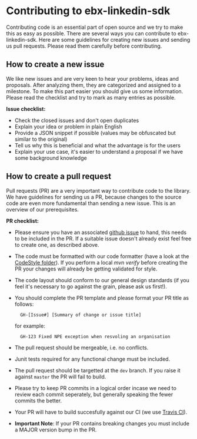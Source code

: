 # Contributing to ebx-linkedin-sdk

Contributing code is an essential part of open source and we try to make this as easy as possible. There are several ways you can contribute to ebx-linkedin-sdk.  Here are some guidelines for creating new issues and sending us pull requests. Please read them carefully before contributing.

## How to create a new issue

We like new issues and are very keen to hear your problems, ideas and proposals. After analyzing them, they are categorized and assigned to a milestone. To make this part easier you should give us some information. Please read the checklist and try to mark as many entries as possible.

**Issue checklist:**
* Check the closed issues and don't open duplicates
* Explain your idea or problem in plain English
* Provide a JSON snippet if possible (values may be obfuscated but similar to the original)
* Tell us why this is beneficial and what the advantage is for the users
* Explain your use case, it's easier to understand a proposal if we have some background knowledge

## How to create a pull request

Pull requests (PR) are a very important way to contribute code to the library. We have guidelines for sending us a PR, because changes to the source code are even more fundamental than sending a new issue. This is an overview of our prerequisites.

**PR checklist:**
* Please ensure you have an associated [github issue](https://github.com/ebx/ebx-linkedin-sdk/issues) to hand, this needs to be included in the PR. If a suitable issue doesn't already exist feel free to create one, as described above.
* The code must be formatted with our code formatter (have a look at the [CodeStyle folder](https://github.com/ebx/ebx-linkedin-sdk/tree/master/CodeStyle)). If you perform a local *mvn verify* before creating the PR your changes will already be getting validated for style.
* The code layout should conform to our general design standards (if you feel it's necessary to go against the grain, please ask us first!).
* You should complete the PR template and please format your PR title as follows:

        GH-[Issue#] [Summary of change or issue title]

  for example:
  
        GH-123 Fixed NPE exception when resvoling an organisation
 
* The pull request should be mergeable, i.e. no conflicts.
* Junit tests required for any functional change must be included.
* The pull request should be targetted at the `dev` branch. If you raise it against `master` the PR will fail to build.
* Please try to keep PR commits in a logical order incase we need to review each commit seperately, but generally speaking the fewer commits the better.
* Your PR will have to build succesfully against our CI (we use [Travis CI](https://travis-ci.org/ebx/ebx-linkedin-sdk)).
* **Important Note**: If your PR contains breaking changes you must include a MAJOR version bump in the PR.
